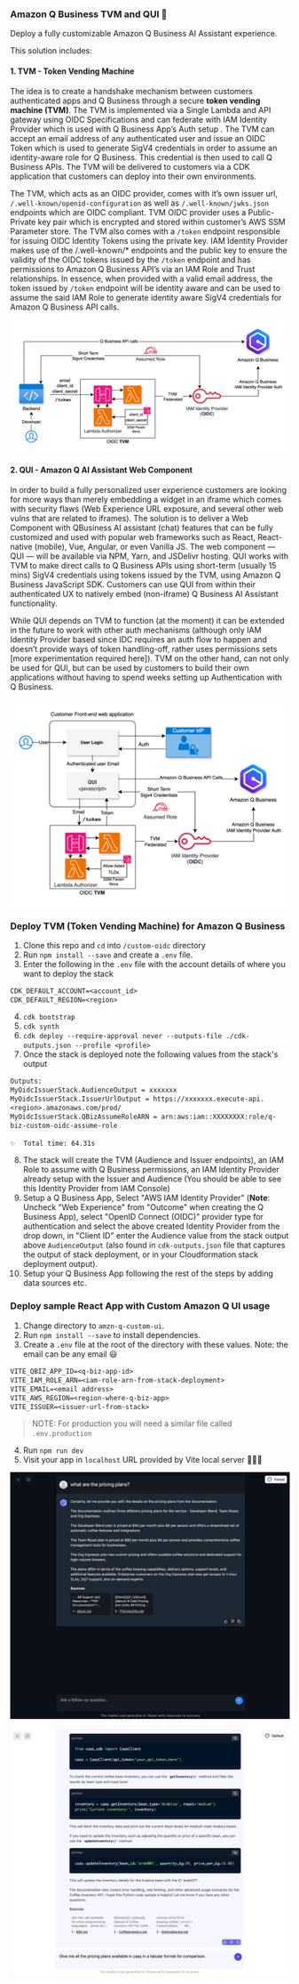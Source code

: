 ### Amazon Q Business TVM and QUI 🚀

Deploy a fully customizable Amazon Q Business AI Assistant experience.

This solution includes:

#### 1. TVM - Token Vending Machine

The idea is to create a handshake mechanism between customers authenticated apps and Q Business through a secure **token vending machine (TVM)**. The TVM is implemented via a Single Lambda and API gateway using OIDC Specifications and can federate with IAM Identity Provider which is used with Q Business App’s Auth setup . The TVM can accept an email address of any authenticated user and issue an OIDC Token which is used to generate SigV4 credentials in order to assume an identity-aware role for Q Business. This credential is then used to call Q Business APIs. The TVM will be delivered to customers via a CDK application that customers can deploy into their own environments.

The TVM, which acts as an OIDC provider, comes with it’s own issuer url, `/.well-known/openid-configuration`  as well as `/.well-known/jwks.json` endpoints which are OIDC compliant. TVM OIDC provider uses a Public-Private key pair which is encrypted and stored within customer’s AWS SSM Parameter store. The TVM also comes with a `/token` endpoint responsible for issuing OIDC Identity Tokens using the private key. IAM Identity Provider makes use of the /.well-known/* endpoints and the public key to ensure the validity of the OIDC tokens issued by the `/token` endpoint and has permissions to Amazon Q Business API’s via an IAM Role and Trust relationships. In essence, when provided with a valid email address, the token issued by `/token` endpoint will be identity aware and can be used to assume the said IAM Role to generate identity aware SigV4 credentials for Amazon Q Business API calls.

![TVM](./images/TVM_Arch_Standalone.png)

#### 2. QUI - Amazon Q AI Assistant Web Component

In order to build a fully personalized user experience customers are looking for more ways than merely embedding a widget in an iframe which comes with security flaws (Web Experience URL exposure, and several other web vulns that are related to iframes). The solution is to deliver a Web Component with QBusiness AI assistant (chat) features that can be fully customized and used with popular web frameworks such as React, React-native (mobile), Vue, Angular, or even Vanilla JS. The web component — QUI — will be available via NPM, Yarn, and JSDelivr hosting. QUI works with TVM to make direct calls to Q Business APIs using short-term (usually 15 mins) SigV4 credentials using tokens issued by the TVM, using Amazon Q Business JavaScript SDK. Customers can use QUI from within their authenticated UX to natively embed (non-iframe) Q Business AI Assistant functionality.

While QUI depends on TVM to function (at the moment) it can be extended in the future to work with other auth mechanisms (although only IAM Identity Provider based since IDC requires an auth flow to happen and doesn’t provide ways of token handling-off, rather uses permissions sets [more experimentation required here]). TVM on the other hand, can not only be used for QUI, but can be used by customers to build their own applications without having to spend weeks setting up Authentication with Q Business.

![QUI](./images/TVM_Arch_QUI.png)

### Deploy TVM (Token Vending Machine) for Amazon Q Business

1. Clone this repo and `cd` into `/custom-oidc` directory
2. Run `npm install --save` and create a `.env` file.
3. Enter the following in the `.env` file with the account details of where you want to deploy the stack

```
CDK_DEFAULT_ACCOUNT=<account_id>
CDK_DEFAULT_REGION=<region>
```

4. `cdk bootstrap`
5. `cdk synth`
6. `cdk deploy --require-approval never --outputs-file ./cdk-outputs.json --profile <profile>`
7. Once the stack is deployed note the following values from the stack's output

```
Outputs:
MyOidcIssuerStack.AudienceOutput = xxxxxxx
MyOidcIssuerStack.IssuerUrlOutput = https://xxxxxxx.execute-api.<region>.amazonaws.com/prod/
MyOidcIssuerStack.QBizAssumeRoleARN = arn:aws:iam::XXXXXXXX:role/q-biz-custom-oidc-assume-role

✨  Total time: 64.31s
```

8. The stack will create the TVM (Audience and Issuer endpoints), an IAM Role to assume with Q Business permissions, an IAM Identity Provider already setup with the Issuer and Audience (You should be able to see this Identity Provider from IAM Console)
9. Setup a Q Business App, Select "AWS IAM Identity Provider" (**Note**: Uncheck "Web Experience" from "Outcome" when creating the Q Business App), select "OpenID Connect (OIDC)" provider type for authentication and select the above created Identity Provider from the drop down, in "Client ID" enter the Audience value from the stack output above `AudienceOutput` (also found in `cdk-outputs.json` file that captures the output of stack deployment, or in your Cloudformation stack deployment output).
10. Setup your Q Business App following the rest of the steps by adding data sources etc.

### Deploy sample React App with Custom Amazon Q UI usage

1. Change directory to `amzn-q-custom-ui`.
2. Run `npm install --save` to install dependencies.
3. Create a `.env` file at the root of the directory with these values. Note: the email can be any email 😃

```
VITE_QBIZ_APP_ID=<q-biz-app-id>
VITE_IAM_ROLE_ARN=<iam-role-arn-from-stack-deployment>
VITE_EMAIL=<email address>
VITE_AWS_REGION=<region-where-q-biz-app>
VITE_ISSUER=<issuer-url-from-stack>
```

> NOTE: For production you will need a similar file called `.env.production`

4. Run `npm run dev`
5. Visit your app in `localhost` URL provided by Vite local server 🚀🚀🚀

![Gif](./images/gif-1.gif)

![Gif](./images/gif-2.gif)